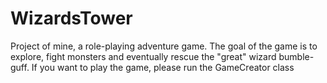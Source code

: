 # WizardsTower
Project of mine, a role-playing adventure game.
The goal of the game is to explore, fight monsters and eventually rescue the "great" wizard bumble-guff.
If you want to play the game, please run the GameCreator class
